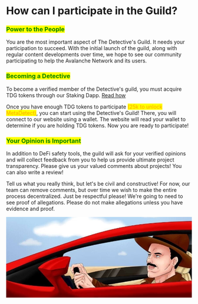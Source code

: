# How can I participate in the Guild?

### <mark style="color:green;">Power to the People</mark>

You are the most important aspect of The Detective's Guild. It needs your participation to succeed. With the initial launch of the guild, along with regular content developments over time, we hope to see our community participating to help the Avalanche Network and its users.&#x20;

### <mark style="color:green;">Becoming a Detective</mark>

To become a verified member of the Detective's guild, you must acquire TDG tokens through our Staking Dapp. [Read how](../our-deflationary-staking-dapp/how-to-acquire-tdg-community-tokens.md)&#x20;

Once you have enough TDG tokens to participate <mark style="color:orange;">(25k to unlock MetaDetect)</mark>, you can start using the Detective's Guild! There, you will connect to our website using a wallet. The website will read your wallet to determine if you are holding TDG tokens. Now you are ready to participate!

### <mark style="color:green;">Your Opinion is Important</mark>

In addition to DeFi safety tools, the guild will ask for your verified opinions and will collect feedback from you to help us provide ultimate project transparency. Please give us your valued comments about projects! You can also write a review!&#x20;

Tell us what you really think, but let's be civil and constructive! For now, our team can remove comments, but over time we wish to make the entire process decentralized. Just be respectful please! We're going to need to see proof of allegations. Please do not make allegations unless you have evidence and proof.&#x20;

![](../.gitbook/assets/Capture216.jpg)
